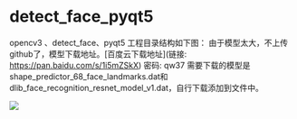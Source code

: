 # detect_face_pyqt5
opencv3 、detect_face、pyqt5
工程目录结构如下图：
由于模型太大，不上传github了，模型下载地址。[百度云下载地址](链接: https://pan.baidu.com/s/1i5mZSkX) 密码: qw37
需要下载的模型是shape_predictor_68_face_landmarks.dat和 dlib_face_recognition_resnet_model_v1.dat，自行下载添加到文件中。


![](http://ow7va355d.bkt.clouddn.com/%E6%96%87%E4%BB%B6%E7%9B%AE%E5%BD%95%E7%BB%93%E6%9E%84.png)
